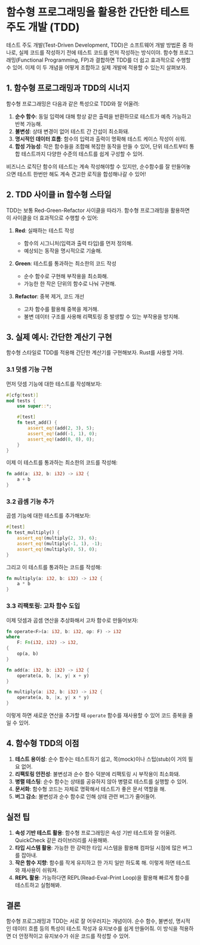 # 함수형 프로그래밍을 활용한 간단한 테스트 주도 개발 (TDD)

테스트 주도 개발(Test-Driven Development, TDD)은 소프트웨어 개발 방법론 중 하나로, 실제 코드를 작성하기 전에 테스트 코드를 먼저 작성하는 방식이야. 함수형 프로그래밍(Functional Programming, FP)과 결합하면 TDD를 더 쉽고 효과적으로 수행할 수 있어. 이제 이 두 개념을 어떻게 조합하고 실제 개발에 적용할 수 있는지 살펴보자.

## 1. 함수형 프로그래밍과 TDD의 시너지

함수형 프로그래밍은 다음과 같은 특성으로 TDD와 잘 어울려:

1. **순수 함수**: 동일 입력에 대해 항상 같은 출력을 반환하므로 테스트가 예측 가능하고 반복 가능해.
2. **불변성**: 상태 변경이 없어 테스트 간 간섭이 최소화돼.
3. **명시적인 데이터 흐름**: 함수의 입력과 출력이 명확해 테스트 케이스 작성이 쉬워.
4. **합성 가능성**: 작은 함수들을 조합해 복잡한 동작을 만들 수 있어, 단위 테스트부터 통합 테스트까지 다양한 수준의 테스트를 쉽게 구성할 수 있어.

비즈니스 로직단 함수의 테스트는 계속 작성해야할 수 있지만, 순수함수를 잘 만들어놓으면 테스트 한번만 해도 계속 견고한 로직을 합성해나갈 수 있어! 

## 2. TDD 사이클 in 함수형 스타일

TDD는 보통 Red-Green-Refactor 사이클을 따라가. 함수형 프로그래밍을 활용하면 이 사이클을 더 효과적으로 수행할 수 있어:

1. **Red**: 실패하는 테스트 작성
   - 함수의 시그니처(입력과 출력 타입)를 먼저 정의해.
   - 예상되는 동작을 명시적으로 기술해.

2. **Green**: 테스트를 통과하는 최소한의 코드 작성
   - 순수 함수로 구현해 부작용을 최소화해.
   - 가능한 한 작은 단위의 함수로 나눠 구현해.

3. **Refactor**: 중복 제거, 코드 개선
   - 고차 함수를 활용해 중복을 제거해.
   - 불변 데이터 구조를 사용해 리팩토링 중 발생할 수 있는 부작용을 방지해.

## 3. 실제 예시: 간단한 계산기 구현

함수형 스타일로 TDD를 적용해 간단한 계산기를 구현해보자. Rust를 사용할 거야.

### 3.1 덧셈 기능 구현

먼저 덧셈 기능에 대한 테스트를 작성해보자:

```rust
#[cfg(test)]
mod tests {
    use super::*;

    #[test]
    fn test_add() {
        assert_eq!(add(2, 3), 5);
        assert_eq!(add(-1, 1), 0);
        assert_eq!(add(0, 0), 0);
    }
}
```

이제 이 테스트를 통과하는 최소한의 코드를 작성해:

```rust
fn add(a: i32, b: i32) -> i32 {
    a + b
}
```

### 3.2 곱셈 기능 추가

곱셈 기능에 대한 테스트를 추가해보자:

```rust
#[test]
fn test_multiply() {
    assert_eq!(multiply(2, 3), 6);
    assert_eq!(multiply(-1, 1), -1);
    assert_eq!(multiply(0, 5), 0);
}
```

그리고 이 테스트를 통과하는 코드를 작성해:

```rust
fn multiply(a: i32, b: i32) -> i32 {
    a * b
}
```

### 3.3 리팩토링: 고차 함수 도입

이제 덧셈과 곱셈 연산을 추상화해서 고차 함수로 만들어보자:

```rust
fn operate<F>(a: i32, b: i32, op: F) -> i32
where
    F: Fn(i32, i32) -> i32,
{
    op(a, b)
}

fn add(a: i32, b: i32) -> i32 {
    operate(a, b, |x, y| x + y)
}

fn multiply(a: i32, b: i32) -> i32 {
    operate(a, b, |x, y| x * y)
}
```

이렇게 하면 새로운 연산을 추가할 때 `operate` 함수를 재사용할 수 있어 코드 중복을 줄일 수 있어.

## 4. 함수형 TDD의 이점

1. **테스트 용이성**: 순수 함수는 테스트하기 쉽고, 목(mock)이나 스텁(stub)이 거의 필요 없어.
2. **리팩토링 안전성**: 불변성과 순수 함수 덕분에 리팩토링 시 부작용이 최소화돼.
3. **병렬 테스팅**: 순수 함수는 상태를 공유하지 않아 병렬로 테스트를 실행할 수 있어.
4. **문서화**: 함수형 코드는 자체로 명확해서 테스트가 좋은 문서 역할을 해.
5. **버그 감소**: 불변성과 순수 함수로 인해 상태 관련 버그가 줄어들어.

## 실전 팁

1. **속성 기반 테스트 활용**: 함수형 프로그래밍은 속성 기반 테스트와 잘 어울려. QuickCheck 같은 라이브러리를 사용해봐.
2. **타입 시스템 활용**: 가능한 한 강력한 타입 시스템을 활용해 컴파일 시점에 많은 버그를 잡아내.
3. **작은 함수 지향**: 함수를 작게 유지하고 한 가지 일만 하도록 해. 이렇게 하면 테스트와 재사용이 쉬워져.
4. **REPL 활용**: 가능하다면 REPL(Read-Eval-Print Loop)을 활용해 빠르게 함수를 테스트하고 실험해봐.

## 결론

함수형 프로그래밍과 TDD는 서로 잘 어우러지는 개념이야. 순수 함수, 불변성, 명시적인 데이터 흐름 등의 특성이 테스트 작성과 유지보수를 쉽게 만들어줘. 이 방식을 적용하면 더 안정적이고 유지보수가 쉬운 코드를 작성할 수 있어. 
